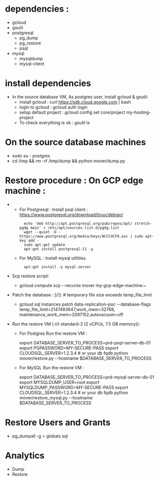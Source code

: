# dependencies :
  - gcloud 
  - gsutil
  - postgresql
    - pg_dump
    - pg_restore
    - psql
  - mysql
    - mysqldump
    - mysql-client

# install dependencies 
  * In the source database VM, As postgres user, install gcloud & gsutil: 
    - install gcloud            : curl https://sdk.cloud.google.com | bash
    - login to gcloud           : gcloud auth login
    - setup default project     : gcloud config set core/project my-hosting-project
    - To check everything is ok : gsutil ls 


# On the source database machines
  - sudo su - postgres
  - cd /tmp && rm -rf /tmp/dump && python mover/dump.py


# Restore procedure : On GCP edge machine : 
  - 
    * For Postgresql :
      Install psql client : https://www.postgresql.org/download/linux/debian/
      ```
        echo 'deb http://apt.postgresql.org/pub/repos/apt/ stretch-pgdg main' > /etc/apt/sources.list.d/pgdg.list
        wget --quiet -O - https://www.postgresql.org/media/keys/ACCC4CF8.asc | sudo apt-key add -
        sudo apt-get update
        apt-get install postgresql-11 -y
      ```
    * For MySQL : 
      Install mysql utilities.
      ```
        apt-get install -y mysql-server
      ```



  - Scp restore script: 
      * gcloud compute scp --recurse mover  my-gcp-edge-machine:~
  - Patch the database : [//]: # temporary file size exceeds temp_file_limit
      * gcloud sql instances patch data-replication-poc  --database-flags temp_file_limit=2147483647,work_mem=32768, maintenance_work_mem=2097152,autovacuum=off
                  
  - Run the restore VM ( n1-standard-2 (2 vCPUs, 7.5 GB memory)): 
    * For Postgres Run the restore VM :
        
        export DATABASE_SERVER_TO_PROCESS=prd-psql-server-db-01
        export PGPASSWORD=MY-SECURE-PASS
        export CLOUDSQL_SERVER=1.2.3.4 # or your db fqdb
        python mover/restore.py --hostname $DATABASE_SERVER_TO_PROCESS
        
    * For MySQL Run the restore VM :
        
        export DATABASE_SERVER_TO_PROCESS=prd-mysql-server-db-01
        export MYSQLDUMP_USER=root
        export MYSQLDUMP_PASSWORD=MY-SECURE-PASS
        export CLOUDSQL_SERVER=1.2.3.4 # or your db fqdb
        python mover/restore_mysql.py --hostname $DATABASE_SERVER_TO_PROCESS



# Restore Users and Grants 
  - pg_dumpall -g  > globals.sql

# Analytics
  * Dump
  * Restore